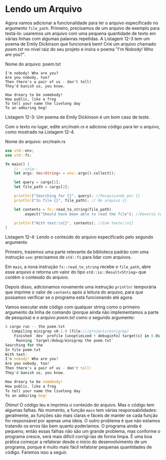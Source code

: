 # Lendo um Arquivo

Agora vamos adicionar a funcionalidade para ler o arquivo especificado no argumento `file_path`. Primeiro, precisamos de um arquivo de exemplo para testá-lo: usaremos um arquivo com uma pequena quantidade de texto em várias linhas com algumas palavras repetidas. A Listagem 12-3 tem um poema de Emily Dickinson que funcionará bem! Crie um arquivo chamado *poem.txt* no nível raiz do seu projeto e insira o poema "I'm Nobody! Who are you?".

Nome do arquivo: poem.txt

```
I'm nobody! Who are you?
Are you nobody, too?
Then there's a pair of us - don't tell!
They'd banish us, you know.

How dreary to be somebody!
How public, like a frog
To tell your name the livelong day
To an admiring bog!
```

Listagem 12-3: Um poema de Emily Dickinson é um bom caso de teste.

Com o texto no lugar, edite *src/main.rs* e adicione código para ler o arquivo, como mostrado na Listagem 12-4.

Nome do arquivo: src/main.rs

```rust
use std::env;
use std::fs;

fn main() {
    // --snip--
    let args: Vec<String> = env::args().collect();

    let query = &args[1];
    let file_path = &args[2];

    println!("Searching for {}", query); //Pesquisando por {}
    println!("In file {}", file_path); // No arquivo {}

    let contents = fs::read_to_string(file_path)
        .expect("Should have been able to read the file"); //Deveria ter sido capaz de ler o arquivo

    println!("With text:\n{}", contents); //Com texto:\n{}
}
```

Listagem 12-4: Lendo o conteúdo do arquivo especificado pelo segundo argumento

Primeiro, trazemos uma parte relevante da biblioteca padrão com uma instrução `use`: precisamos de `std::fs` para lidar com arquivos.

Em `main`, a nova instrução `fs::read_to_string` recebe o `file_path`, abre esse arquivo e retorna um valor do tipo `std::io::Result<String>` que contém o conteúdo do arquivo.

Depois disso, adicionamos novamente uma instrução `println!` temporária que imprime o valor de `contents` após a leitura do arquivo, para que possamos verificar se o programa está funcionando até agora.

Vamos executar este código com qualquer string como o primeiro argumento da linha de comando (porque ainda não implementamos a parte de pesquisa) e o arquivo *poem.txt* como o segundo argumento:

```rust
$ cargo run -- the poem.txt
   Compiling minigrep v0.1.0 (file:///projects/minigrep)
    Finished `dev` profile [unoptimized + debuginfo] target(s) in 0.0s
     Running `target/debug/minigrep the poem.txt`
Searching for the
In file poem.txt
With text:
I'm nobody! Who are you?
Are you nobody, too?
Then there's a pair of us - don't tell!
They'd banish us, you know.

How dreary to be somebody!
How public, like a frog
To tell your name the livelong day
To an admiring bog!
```

Ótimo! O código leu e imprimiu o conteúdo do arquivo. Mas o código tem algumas falhas. No momento, a função `main` tem várias responsabilidades: geralmente, as funções são mais claras e fáceis de manter se cada função for responsável por apenas uma ideia. O outro problema é que não estamos tratando os erros tão bem quanto poderíamos. O programa ainda é pequeno, então essas falhas não são um grande problema, mas conforme o programa cresce, será mais difícil corrigi-las de forma limpa. É uma boa prática começar a refatorar desde o início do desenvolvimento de um programa, porque é muito mais fácil refatorar pequenas quantidades de código. Faremos isso a seguir.

